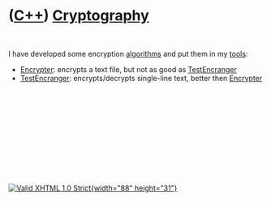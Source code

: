 



 

 

 

 

 

([C++](Cpp.htm)) [Cryptography](CppCryptography.htm)
====================================================

 

I have developed some encryption [algorithms](CppAlgorithm.htm) and put
them in my [tools](Tools.htm):

-   [Encrypter](ToolEncrypter.htm): encrypts a text file, but not as
    good as [TestEncranger](ToolTestEncranger.htm)
-   [TestEncranger](ToolTestEncranger.htm): encrypts/decrypts
    single-line text, better then [Encrypter](ToolEncrypter.htm)

 

 

 

 

 





 

[![Valid XHTML 1.0 Strict](valid-xhtml10.png){width="88"
height="31"}](http://validator.w3.org/check?uri=referer)
